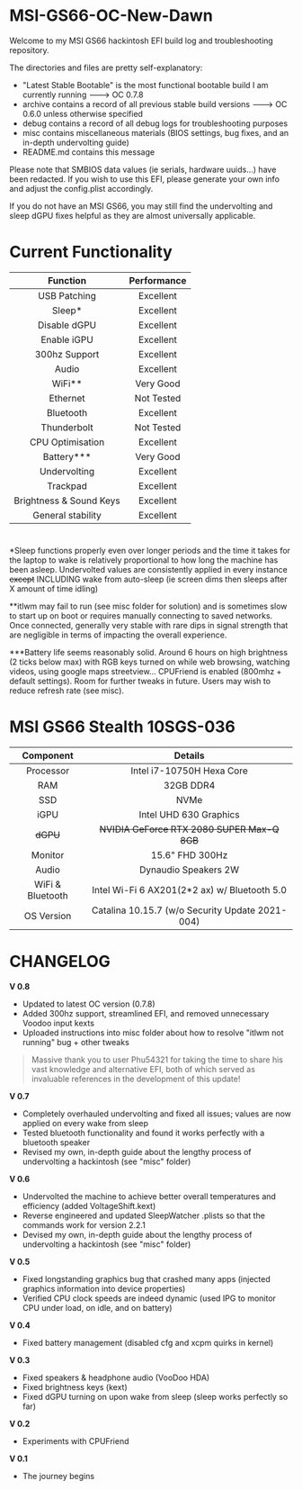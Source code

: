 # MSI-GS66-OC-New-Dawn

Welcome to my MSI GS66 hackintosh EFI build log and troubleshooting repository.

The directories and files are pretty self-explanatory:

- "Latest Stable Bootable" is the most functional bootable build I am currently running ---> OC 0.7.8
- archive contains a record of all previous stable build versions ---> OC 0.6.0 unless otherwise specified
- debug contains a record of all debug logs for troubleshooting purposes
- misc contains miscellaneous materials (BIOS settings, bug fixes, and an in-depth undervolting guide)
- README.md contains this message

Please note that SMBIOS data values (ie serials, hardware uuids...) have been redacted. If you wish to use this EFI, 
please generate your own info and adjust the config.plist accordingly.

If you do not have an MSI GS66, you may still find the undervolting and sleep dGPU fixes helpful as they are almost universally applicable.

#

# Current Functionality

| Function | Performance |
|:-: |:-: |
| USB Patching | Excellent |
| Sleep* | Excellent |
| Disable dGPU | Excellent |
| Enable iGPU | Excellent |
| 300hz Support | Excellent |
| Audio | Excellent |
| WiFi** | Very Good |
| Ethernet | Not Tested |
| Bluetooth | Excellent |
| Thunderbolt | Not Tested |
| CPU Optimisation | Excellent |
| Battery*** | Very Good |
| Undervolting | Excellent |
| Trackpad | Excellent |
| Brightness & Sound Keys | Excellent |
| General stability | Excellent |

#

*Sleep functions properly even over longer periods and the time it takes for the laptop to wake is relatively proportional to how long the machine has been asleep. Undervolted values are consistently applied in every instance ~~except~~ INCLUDING wake from auto-sleep (ie screen dims then sleeps after X amount of time idling)

**itlwm may fail to run (see misc folder for solution) and is sometimes slow to start up on boot or requires manually connecting to saved networks. Once connected, generally very stable with rare dips in signal strength that are negligible in terms of impacting the overall experience.

***Battery life seems reasonably solid. Around 6 hours on high brightness (2 ticks below max) with RGB keys turned on while web browsing, watching videos, using google maps streetview... CPUFriend is enabled (800mhz + default settings). Room for further tweaks in future. Users may wish to reduce refresh rate (see misc).

#

# MSI GS66 Stealth 10SGS-036

| Component | Details |
|:-: |:-: |
| Processor | Intel i7-10750H Hexa Core |
| RAM | 32GB DDR4 |
| SSD | NVMe |
| iGPU | Intel UHD 630 Graphics |
| ~~dGPU~~ | ~~NVIDIA GeForce RTX 2080 SUPER Max-Q 8GB~~ |
| Monitor | 15.6" FHD 300Hz |
| Audio | Dynaudio Speakers 2W |
| WiFi & Bluetooth | Intel Wi-Fi 6 AX201(2*2 ax) w/ Bluetooth 5.0 |
| OS Version | Catalina 10.15.7 (w/o Security Update 2021-004) |

#

# CHANGELOG


**V 0.8**

- Updated to latest OC version (0.7.8)
- Added 300hz support, streamlined EFI, and removed unnecessary Voodoo input kexts
- Uploaded instructions into misc folder about how to resolve "itlwm not running" bug + other tweaks

> Massive thank you to user Phu54321 for taking the time to share his vast knowledge and alternative EFI, both of which served as invaluable references in the development of this update!

**V 0.7**

- Completely overhauled undervolting and fixed all issues; values are now applied on every wake from sleep
- Tested bluetooth functionality and found it works perfectly with a bluetooth speaker
- Revised my own, in-depth guide about the lengthy process of undervolting a hackintosh (see "misc" folder)

**V 0.6**

- Undervolted the machine to achieve better overall temperatures and efficiency (added VoltageShift.kext)
- Reverse engineered and updated SleepWatcher .plists so that the commands work for version 2.2.1
- Devised my own, in-depth guide about the lengthy process of undervolting a hackintosh (see "misc" folder)

**V 0.5**

- Fixed longstanding graphics bug that crashed many apps (injected graphics information into device properties)
- Verified CPU clock speeds are indeed dynamic (used IPG to monitor CPU under load, on idle, and on battery)

**V 0.4**

- Fixed battery management (disabled cfg and xcpm quirks in kernel)

**V 0.3**

- Fixed speakers & headphone audio (VooDoo HDA)
- Fixed brightness keys (kext)
- Fixed dGPU turning on upon wake from sleep (sleep works perfectly so far)

**V 0.2**

- Experiments with CPUFriend

**V 0.1**

- The journey begins
